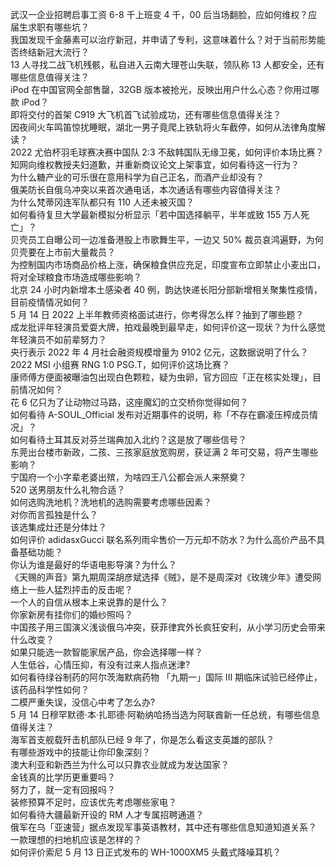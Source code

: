 武汉一企业招聘启事工资 6-8 千上班变 4 千，00 后当场翻脸，应如何维权？应届生求职有哪些坑？  
我国发现千金藤素可以治疗新冠，并申请了专利，这意味着什么？对于当前形势能否终结新冠大流行？  
13 人寻找二战飞机残骸，私自进入云南大理苍山失联，领队称 13 人都安全，还有哪些信息值得关注？  
iPod 在中国官网全部售罄，32GB 版本被抢光，反映出用户什么心态？你用过哪款 iPod？  
即将交付的首架 C919 大飞机首飞试验成功，还有哪些信息值得关注？  
因夜间火车鸣笛惊扰睡眠，湖北一男子竟爬上铁轨将火车截停，如何从法律角度解读？  
2022 尤伯杯羽毛球赛决赛中国队 2:3 不敌韩国队无缘卫冕，如何评价本场比赛？  
知网向维权教授夫妇道歉，并重新商议论文上架事宜，如何看待这一行为？  
为什么糖产业的可乐很在意用科学为自己正名，而酒产业却没有？  
俄美防长自俄乌冲突以来首次通电话，本次通话有哪些内容值得关注？  
为什么梵蒂冈连军队都只有 110 人还未被灭国？  
如何看待复旦大学最新模拟分析显示「若中国选择躺平，半年或致 155 万人死亡」？  
贝壳员工自曝公司一边准备港股上市歌舞生平，一边又 50% 裁员哀鸿遍野，为何贝壳要在上市前大量裁员？  
为控制国内市场商品价格上涨，确保粮食供应充足，印度宣布立即禁止小麦出口，将对全球粮食市场造成哪些影响？  
北京 24 小时内新增本土感染者 40 例，韵达快递长阳分部新增相关聚集性疫情，目前疫情情况如何？  
5 月 14 日 2022 上半年教师资格面试进行，你考得怎么样？抽到了哪些题？  
成龙批评年轻演员爱耍大牌，拍戏最晚到最早走，如何评价这一现状？为什么感觉年轻演员不如前辈努力？  
央行表示 2022 年 4 月社会融资规模增量为 9102 亿元，这数据说明了什么？  
2022 MSI 小组赛 RNG 1:0 PSG.T，如何评价这场比赛？  
康师傅方便面被曝油包出现白色颗粒，疑为虫卵，官方回应「正在核实处理」，目前情况如何？  
花 6 亿只为了让动物过马路，这座魔幻的立交桥你觉得如何？  
如何看待 A-SOUL_Official 发布对近期事件的说明，称「不存在霸凌压榨成员情况」？  
如何看待土耳其反对芬兰瑞典加入北约？这是放了哪些信号？  
东莞出台楼市新政，二孩、三孩家庭放宽购房，获证满 2 年可交易，将产生哪些影响？  
宁国府一个小字辈老婆出殡，为啥四王八公都会派人来祭奠？  
520 送男朋友什么礼物合适？  
如何选购洗地机？洗地机的选购需要考虑哪些因素？  
对你而言孤独是什么？  
该选集成灶还是分体灶？  
如何评价 adidasxGucci 联名系列雨伞售价一万元却不防水？为什么高价产品不具备基础功能？  
你认为谁是最好的华语电影导演？为什么？  
《天赐的声音》第九期周深胡彦斌选择《贼》，是不是周深对《玫瑰少年》遭受网络上一些人猛烈抨击的反击呢？  
一个人的自信从根本上来说靠的是什么？  
你家新房有挂你们的婚纱照吗？  
中国孩子用三国演义浅谈俄乌冲突，获菲律宾外长疯狂安利，从小学习历史会带来什么改变？  
如果只能选一款智能家居产品，你会选择哪一样？  
人生低谷，心情压抑，有没有过来人指点迷津?  
如何看待绿谷制药的阿尔茨海默病药物 「九期一」国际 III 期临床试验已经停止，该药品科学性如何？  
二模严重失误，没信心中考了怎么办?  
5 月 14 日穆罕默德·本·扎耶德·阿勒纳哈扬当选为阿联酋新一任总统，有哪些信息值得关注？  
海军首支舰载歼击机部队已经 9 年了，你是怎么看这支英雄的部队？  
有哪些游戏中的技能让你印象深刻？  
澳大利亚和新西兰为什么可以只靠农业就成为发达国家？  
金钱真的比学历更重要吗？  
努力了，就一定有回报吗？  
装修预算不足时，应该优先考虑哪些家电？  
如何看待大疆最新开设的 RM 人才专属招聘通道？  
俄军在乌「亚速营」据点发现军事英语教材，其中还有哪些信息知道知道关系？  
一款理想的扫地机应该是怎样的？  
如何评价索尼 5 月 13 日正式发布的 WH-1000XM5 头戴式降噪耳机？  
